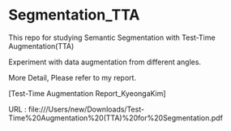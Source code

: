 # Segmentation_TTA
This repo for studying Semantic Segmentation with Test-Time Augmentation(TTA)

Experiment with data augmentation from different angles.

More Detail, Please refer to my report.

[Test-Time Augmentation Report_KyeongaKim]

URL : file:///Users/new/Downloads/Test-Time%20Augmentation%20(TTA)%20for%20Segmentation.pdf
